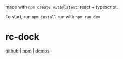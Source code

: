 made with `npm create vite@latest`: react + typescript.

To start, run `npm install`
run with `npm run dev`

# rc-dock

[github](https://github.com/ticlo/rc-dock) | [npm](https://www.npmjs.com/package/rc-dock) | [demos](https://ticlo.github.io/rc-dock/examples/)
